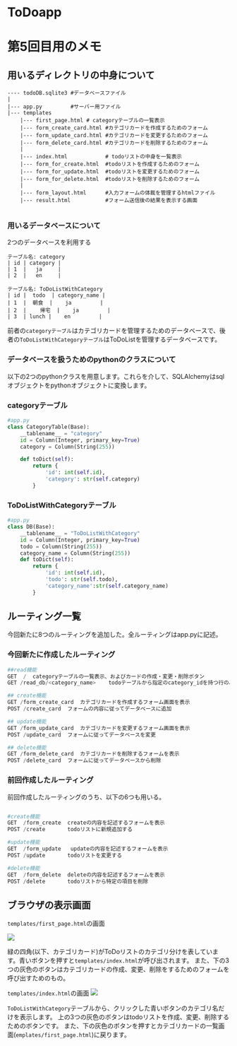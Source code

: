 # ToDoapp

# 第5回目用のメモ
## 用いるディレクトリの中身について
```
---- todoDB.sqlite3 #データベースファイル
|
|--- app.py         #サーバー用ファイル
|--- templates
    |--- first_page.html # categoryテーブルの一覧表示
    |--- form_create_card.html #カテゴリカードを作成するためのフォーム
    |--- form_update_card.html #カテゴリカードを変更するためのフォーム
    |--- form_delete_card.html #カテゴリカードを削除するためのフォーム
    |
    |--- index.html            # todoリストの中身を一覧表示
    |--- form_for_create.html  #todoリストを作成するためのフォーム
    |--- form_for_update.html  #todoリストを変更するためのフォーム
    |--- form_for_delete.html  #todoリストを削除するためのフォーム
    |
    |--- form_layout.html      #入力フォームの体裁を管理するhtmlファイル
    |--- result.html           #フォーム送信後の結果を表示する画面


```
### 用いるデータベースについて
2つのデータベースを利用する
```
テーブル名: category
| id | category |
| 1  |   ja     |
| 2  |   en     |
```
```
テーブル名: ToDoListWithCategory
| id |  todo  | category_name |
| 1  |  朝食  |    ja         |
| 2  | 　　帰宅  |    ja         |
| 3  | lunch |    en         |
```
前者の```categoryテーブル```はカテゴリカードを管理するためのデータベースで、後者の```ToDoListWithCategoryテーブル```はToDoListを管理するデータベースです。

### データベースを扱うためのpythonのクラスについて
以下の2つのpythonクラスを用意します。これらを介して、SQLAlchemyはsqlオブジェクトをpythonオブジェクトに変換します。
### categoryテーブル
```python
#app.py
class CategoryTable(Base):
    __tablename__ = "category"
    id = Column(Integer, primary_key=True)
    category = Column(String(255))

    def toDict(self):
        return {
            'id': int(self.id),
            'category': str(self.category)
        }
```
### ToDoListWithCategoryテーブル
```python
#app.py
class DB(Base):
    __tablename__ = "ToDoListWithCategory"
    id = Column(Integer, primary_key=True)
    todo = Column(String(255))
    category_name = Column(String(255))
    def toDict(self):
        return {
            'id': int(self.id),
            'todo': str(self.todo),
            'category_name':str(self.category_name)
        }
```


## ルーティング一覧
今回新たに8つのルーティングを追加した。全ルーティングはapp.pyに記述。

### 今回新たに作成したルーティング
```python
##read機能
GET  /  categoryテーブルの一覧表示、およびカードの作成・変更・削除ボタン
GET /read_db/<category_name>    todoテーブルから指定のcategory_idを持つ行のみを抽出して表示

## create機能
GET /form_create_card  カテゴリカードを作成するフォーム画面を表示
POST /create_card  フォームの内容に従ってデータベースに追加

## update機能
GET /form_update_card  カテゴリカードを変更するフォーム画面を表示
POST /update_card  フォームに従ってデータベースを変更

## delete機能
GET /form_delete_card  カテゴリカードを削除するフォームを表示
POST /delete_card  フォームに従ってデータベースから削除

```

### 前回作成したルーティング
前回作成したルーティングのうち、以下の6つも用いる。
```python

#create機能
GET  /form_create  createの内容を記述するフォームを表示
POST /create       todoリストに新規追加する

#update機能
GET  /form_update   updateの内容を記述するフォームを表示
POST /update       todoリストを変更する

#delete機能
GET  /form_delete  deleteの内容を記述するフォームを表示
POST /delete       todoリストから特定の項目を削除

```

## ブラウザの表示画面
```templates/first_page.html```の画面

<img src="https://user-images.githubusercontent.com/70735561/146122758-d89453a8-8226-46d6-8cf2-19d3ebf0909e.png">


緑の四角(以下、カテゴリカード)がToDoリストのカテゴリ分けを表しています。青いボタンを押すと```templates/index.html```が呼び出されます。
また、下の3つの灰色のボタンはカテゴリカードの作成、変更、削除をするためのフォームを呼び出すためのもの。

```templates/index.html```の画面
<img src="https://user-images.githubusercontent.com/70735561/146122991-3457c62c-d357-4bf4-8855-12cc6beb9345.png">

```ToDoListWithCategory```テーブルから、クリックした青いボタンのカテゴリ名だけを表示します。
上の3つの灰色のボタンはtodoリストを作成、変更、削除するためのボタンです。
また、下の灰色のボタンを押すとカテゴリカードの一覧画面(```emplates/first_page.html```)に戻ります。
